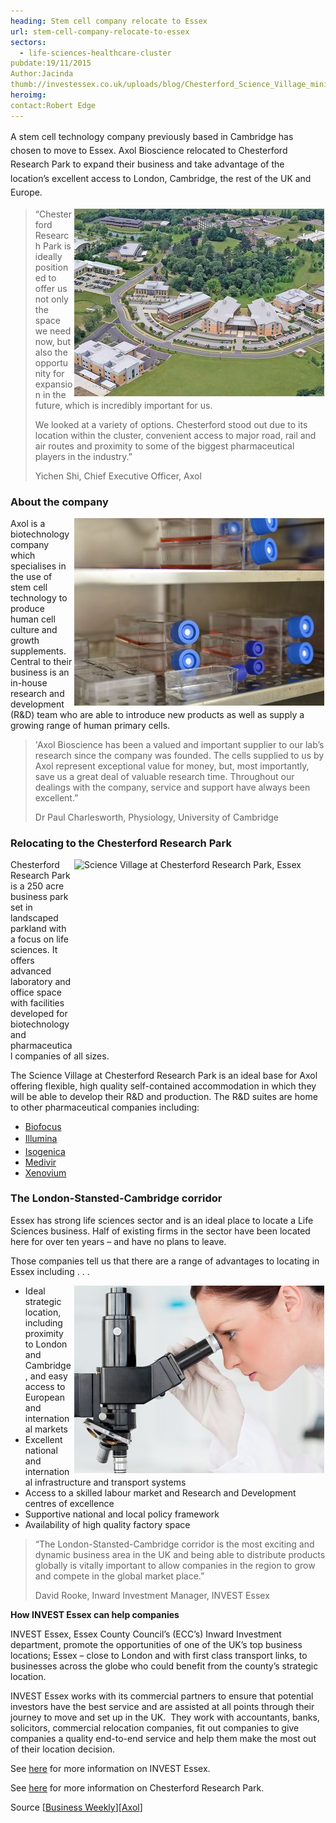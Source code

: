 ```yaml
---
heading: Stem cell company relocate to Essex
url: stem-cell-company-relocate-to-essex
sectors:
  - life-sciences-healthcare-cluster 
pubdate:19/11/2015
Author:Jacinda
thumb://investessex.co.uk/uploads/blog/Chesterford_Science_Village_mini.jpg
heroimg:
contact:Robert Edge
---
```

<p><span style='line-height: 1.6;'>A stem cell technology company previously based in Cambridge has chosen to move to Essex. Axol Bioscience relocated to Chesterford Research Park to expand their business and take advantage of the location’s excellent access to London, Cambridge, the rest of the UK and Europe.</span></p><blockquote><img alt='Chesterford Research Park, Essex' src='../uploads/blog/Chesterford_400.jpg' style='font-family: HelveticaNeue, sans-serif; font-style: normal; line-height: 20.8px; width: 400px; height: 300px; margin-left: 2px; margin-right: 2px; float: right;'/><p>“Chesterford Research Park is ideally positioned to offer us not only the space we need now, but also the opportunity for expansion in the future, which is incredibly important for us.</p><p>We looked at a variety of options. Chesterford stood out due to its location within the cluster, convenient access to major road, rail and air routes and proximity to some of the biggest pharmaceutical players in the industry.”</p><p>Yichen Shi, Chief Executive Officer, Axol</p></blockquote><h3>About the company</h3><p><img alt='Axol Bioscience biotechnology company, Essex' src='../uploads/blog/Lab_tubes_400.jpg' style='line-height: 20.8px; width: 400px; height: 300px; margin-left: 2px; margin-right: 2px; float: right;'/></p><p>Axol is a biotechnology company which specialises in the use of stem cell technology to produce human cell culture and growth supplements. Central to their business is an in-house research and development (R&amp;D) team who are able to introduce new products as well as supply a growing range of human primary cells.</p><blockquote><p>'Axol Bioscience has been a valued and important supplier to our lab’s research since the company was founded. The cells supplied to us by Axol represent exceptional value for money, but, most importantly, save us a great deal of valuable research time. Throughout our dealings with the company, service and support have always been excellent.”</p><p>Dr Paul Charlesworth, Physiology, University of Cambridge</p></blockquote><h3>Relocating to the Chesterford Research Park</h3><p><img alt='Science Village at Chesterford Research Park, Essex' src='http://www.investessex.co.uk/uploads/about/Science_village_400.jpg' style='width: 400px; height: 300px; margin-left: 2px; margin-right: 2px; float: right;'/>Chesterford Research Park is a 250 acre business park set in landscaped parkland with a focus on life sciences. It offers advanced laboratory and office space with facilities developed for biotechnology and pharmaceutical companies of all sizes.</p><p>The Science Village at Chesterford Research Park is an ideal base for Axol offering flexible, high quality self-contained accommodation in which they will be able to develop their R&amp;D and production. The R&amp;D suites are home to other pharmaceutical companies including:</p><ul><li><a href='http://investessex.co.uk/studies/case-studies/biofocus-dpi'>Biofocus</a></li><li><a href='http://investessex.co.uk/studies/case-studies/biofocus-dpi' style='line-height: 1.6;'>​</a><a href='http://investessex.co.uk/studies/case-studies/illumina'>Illumina</a></li><li><a href='http://investessex.co.uk/studies/place-studies/chesterford-research-park'>Isogenica</a></li><li><a href='http://investessex.co.uk/studies/place-studies/chesterford-research-park'>Medivir</a></li><li><a href='http://investessex.co.uk/studies/place-studies/chesterford-research-park'>Xenovium</a></li></ul><h3>The London-Stansted-Cambridge corridor</h3><p>Essex has strong life sciences sector and is an ideal place to locate a Life Sciences business. Half of existing firms in the sector have been located here for over ten years – and have no plans to leave.</p><p>Those companies tell us that there are a range of advantages to locating in Essex including . . .</p><ul><li><img alt='Life sciences at the Science Village Chesterford Research Park, Essex' src='../uploads/blog/Lab-technician_400.jpg' style='line-height: 20.8px; width: 400px; height: 300px; margin-left: 2px; margin-right: 2px; float: right;'/>Ideal strategic location, including proximity to London and Cambridge, and easy access to European and international markets</li><li>Excellent national and international infrastructure and transport systems</li><li>Access to a skilled labour market and Research and Development centres of excellence</li><li>Supportive national and local policy framework</li><li>Availability of high quality factory space</li></ul><blockquote><p>“The London-Stansted-Cambridge corridor is the most exciting and dynamic business area in the UK and being able to distribute products globally is vitally important to allow companies in the region to grow and compete in the global market place.”</p><p>David Rooke, Inward Investment Manager, INVEST Essex</p></blockquote><p><strong>How INVEST Essex can help companies</strong></p><p>INVEST Essex, Essex County Council’s (ECC’s) Inward Investment department, promote the opportunities of one of the UK’s top business locations; Essex – close to London and with first class transport links, to businesses across the globe who could benefit from the county’s strategic location.</p><p>INVEST Essex works with its commercial partners to ensure that potential investors have the best service and are assisted at all points through their journey to move and set up in the UK.  They work with accountants, banks, solicitors, commercial relocation companies, fit out companies to give companies a quality end-to-end service and help them make the most out of their location decision.</p><p>See <a href='http://www.investessex.co.uk/'>here</a> for more information on INVEST Essex.</p><p>See <a href='http://investessex.co.uk/studies/place-studies/chesterford-research-park'>here</a> for more information on Chesterford Research Park.</p><p>Source [<a href='http://www.businessweekly.co.uk/news/biomedtech/new-axis-axol-move-chesterford#sthash.NTcIWmxN.dpuf'>Business Weekly</a>][<a href='http://www.axolbio.com/'>Axol</a>]</p>